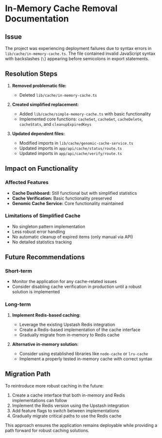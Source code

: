 # In-Memory Cache Removal Documentation

## Issue
The project was experiencing deployment failures due to syntax errors in `lib/cache/in-memory-cache.ts`. The file contained invalid JavaScript syntax with backslashes (`\`) appearing before semicolons in export statements.

## Resolution Steps

1. **Removed problematic file:**
   - Deleted `lib/cache/in-memory-cache.ts`

2. **Created simplified replacement:**
   - Added `lib/cache/simple-memory-cache.ts` with basic functionality
   - Implemented core functions: `cacheSet`, `cacheGet`, `cacheDelete`, `cacheStats`, and `cleanupExpiredKeys`

3. **Updated dependent files:**
   - Modified imports in `lib/cache/genomic-cache-service.ts`
   - Updated imports in `app/api/cache/status/route.ts`
   - Updated imports in `app/api/cache/verify/route.ts`

## Impact on Functionality

### Affected Features
- **Cache Dashboard:** Still functional but with simplified statistics
- **Cache Verification:** Basic functionality preserved
- **Genomic Cache Service:** Core functionality maintained

### Limitations of Simplified Cache
- No singleton pattern implementation
- Less robust error handling
- No automatic cleanup of expired items (only manual via API)
- No detailed statistics tracking

## Future Recommendations

### Short-term
- Monitor the application for any cache-related issues
- Consider disabling cache verification in production until a robust solution is implemented

### Long-term
1. **Implement Redis-based caching:**
   - Leverage the existing Upstash Redis integration
   - Create a Redis-based implementation of the cache interface
   - Gradually migrate from in-memory to Redis cache

2. **Alternative in-memory solution:**
   - Consider using established libraries like `node-cache` or `lru-cache`
   - Implement a properly tested in-memory cache with correct syntax

## Migration Path
To reintroduce more robust caching in the future:

1. Create a cache interface that both in-memory and Redis implementations can follow
2. Implement the Redis version using the Upstash integration
3. Add feature flags to switch between implementations
4. Gradually migrate critical paths to use the Redis cache

This approach ensures the application remains deployable while providing a path forward for robust caching solutions.
